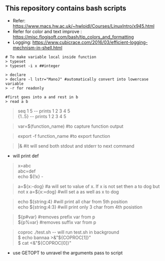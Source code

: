 ## This repository contains bash scripts ##


* Refer: https://www.macs.hw.ac.uk/~hwloidl/Courses/LinuxIntro/x945.html  
* Refer for color and text improve : https://misc.flogisoft.com/bash/tip_colors_and_formatting  
* Logging: https://www.cubicrace.com/2016/03/efficient-logging-mechnism-in-shell.html

```
# To make variable local inside function
> typeset  
> typeset -i x ##integer
```

```
> declare  
> declare -l lstr="ManoJ" #automatically convert into lowercase variable  
> -r for readonly  
  
#first goes into a and rest in b 
> read a b 
```
> seq 1 5  -- prints 1 2 3 4 5  
> {1..5}  -- prints 1 2 3 4 5  
  
> var=$(function_name) #to capture function output

> export -f function_name  #to export function  

> |& #it will send both stdout and stderr to next command  

* will print def
> x=abc  
> abc=def  
> echo ${!x} -   

> a=${x:-dog} #a will set to value of x. If x is not set then a to dog but not x  
> a=${x:=dog} #will set a as well as x to dog 

> echo ${string:4} #will print all char from 5th position  
> echo ${string:4:3} #will print only 3 char from 4th posistion   

> ${p#var} #removes prefix var from p  
> ${p%var} #removes suffix var from p  

> coproc ./test.sh -- will run test.sh in background  
> $ echo bannaa >&"${COPROC[1]}"  
> $ cat <&"${COPROC[0]}"  
  
  
* use GETOPT to unravel the arguments pass to script  
